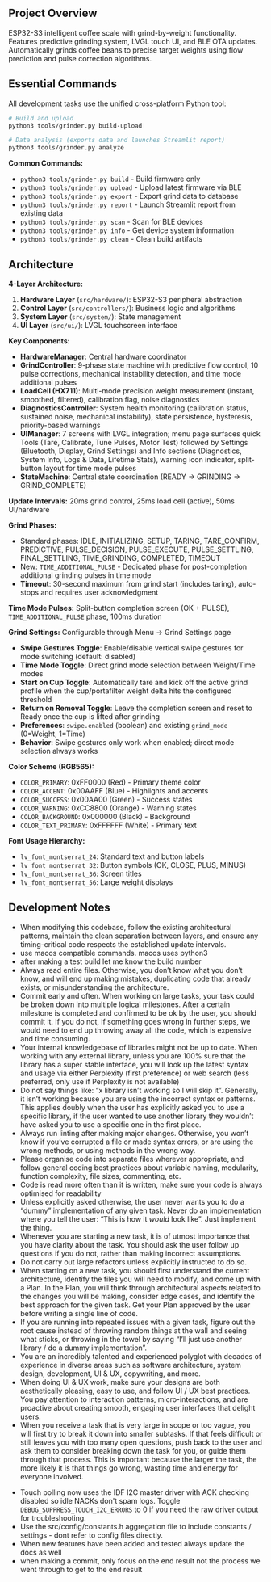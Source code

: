 ## Project Overview

ESP32-S3 intelligent coffee scale with grind-by-weight functionality. Features predictive grinding system, LVGL touch UI, and BLE OTA updates. Automatically grinds coffee beans to precise target weights using flow prediction and pulse correction algorithms.

## Essential Commands

All development tasks use the unified cross-platform Python tool:

```bash
# Build and upload
python3 tools/grinder.py build-upload

# Data analysis (exports data and launches Streamlit report)  
python3 tools/grinder.py analyze
```

**Common Commands:**
- `python3 tools/grinder.py build` - Build firmware only
- `python3 tools/grinder.py upload` - Upload latest firmware via BLE
- `python3 tools/grinder.py export` - Export grind data to database
- `python3 tools/grinder.py report` - Launch Streamlit report from existing data
- `python3 tools/grinder.py scan` - Scan for BLE devices
- `python3 tools/grinder.py info` - Get device system information
- `python3 tools/grinder.py clean` - Clean build artifacts

## Architecture

**4-Layer Architecture:**
1. **Hardware Layer** (`src/hardware/`): ESP32-S3 peripheral abstraction
2. **Control Layer** (`src/controllers/`): Business logic and algorithms  
3. **System Layer** (`src/system/`): State management
4. **UI Layer** (`src/ui/`): LVGL touchscreen interface

**Key Components:**
- **HardwareManager**: Central hardware coordinator
- **GrindController**: 9-phase state machine with predictive flow control, 10 pulse corrections, mechanical instability detection, and time mode additional pulses
- **LoadCell (HX711)**: Multi-mode precision weight measurement (instant, smoothed, filtered), calibration flag, noise diagnostics
- **DiagnosticsController**: System health monitoring (calibration status, sustained noise, mechanical instability), state persistence, hysteresis, priority-based warnings
- **UIManager**: 7 screens with LVGL integration; menu page surfaces quick Tools (Tare, Calibrate, Tune Pulses, Motor Test) followed by Settings (Bluetooth, Display, Grind Settings) and Info sections (Diagnostics, System Info, Logs & Data, Lifetime Stats), warning icon indicator, split-button layout for time mode pulses
- **StateMachine**: Central state coordination (READY → GRINDING → GRIND_COMPLETE)

**Update Intervals:** 20ms grind control, 25ms load cell (active), 50ms UI/hardware

**Grind Phases:**
- Standard phases: IDLE, INITIALIZING, SETUP, TARING, TARE_CONFIRM, PREDICTIVE, PULSE_DECISION, PULSE_EXECUTE, PULSE_SETTLING, FINAL_SETTLING, TIME_GRINDING, COMPLETED, TIMEOUT
- New: `TIME_ADDITIONAL_PULSE` - Dedicated phase for post-completion additional grinding pulses in time mode
- **Timeout**: 30-second maximum from grind start (includes taring), auto-stops and requires user acknowledgment

**Time Mode Pulses:** Split-button completion screen (OK + PULSE), `TIME_ADDITIONAL_PULSE` phase, 100ms duration

**Grind Settings:** Configurable through Menu → Grind Settings page
- **Swipe Gestures Toggle**: Enable/disable vertical swipe gestures for mode switching (default: disabled)
- **Time Mode Toggle**: Direct grind mode selection between Weight/Time modes
- **Start on Cup Toggle**: Automatically tare and kick off the active grind profile when the cup/portafilter weight delta hits the configured threshold
- **Return on Removal Toggle**: Leave the completion screen and reset to Ready once the cup is lifted after grinding
- **Preferences**: `swipe.enabled` (boolean) and existing `grind_mode` (0=Weight, 1=Time)
- **Behavior**: Swipe gestures only work when enabled; direct mode selection always works

**Color Scheme (RGB565):**
- `COLOR_PRIMARY`: 0xFF0000 (Red) - Primary theme color
- `COLOR_ACCENT`: 0x00AAFF (Blue) - Highlights and accents
- `COLOR_SUCCESS`: 0x00AA00 (Green) - Success states
- `COLOR_WARNING`: 0xCC8800 (Orange) - Warning states
- `COLOR_BACKGROUND`: 0x000000 (Black) - Background
- `COLOR_TEXT_PRIMARY`: 0xFFFFFF (White) - Primary text

**Font Usage Hierarchy:**
- `lv_font_montserrat_24`: Standard text and button labels
- `lv_font_montserrat_32`: Button symbols (OK, CLOSE, PLUS, MINUS)
- `lv_font_montserrat_36`: Screen titles
- `lv_font_montserrat_56`: Large weight displays

## Development Notes

* When modifying this codebase, follow the existing architectural patterns, maintain the clean separation between layers, and ensure any timing-critical code respects the established update intervals.
* use macos compatible commands. macos uses python3
* after making a test build let me know the build number
* Always read entire files. Otherwise, you don’t know what you don’t know, and will end up making mistakes, duplicating code that already exists, or misunderstanding the architecture.  
* Commit early and often. When working on large tasks, your task could be broken down into multiple logical milestones. After a certain milestone is completed and confirmed to be ok by the user, you should commit it. If you do not, if something goes wrong in further steps, we would need to end up throwing away all the code, which is expensive and time consuming.  
* Your internal knowledgebase of libraries might not be up to date. When working with any external library, unless you are 100% sure that the library has a super stable interface, you will look up the latest syntax and usage via either Perplexity (first preference) or web search (less preferred, only use if Perplexity is not available)  
* Do not say things like: “x library isn’t working so I will skip it”. Generally, it isn’t working because you are using the incorrect syntax or patterns. This applies doubly when the user has explicitly asked you to use a specific library, if the user wanted to use another library they wouldn’t have asked you to use a specific one in the first place.  
* Always run linting after making major changes. Otherwise, you won’t know if you’ve corrupted a file or made syntax errors, or are using the wrong methods, or using methods in the wrong way.   
* Please organise code into separate files wherever appropriate, and follow general coding best practices about variable naming, modularity, function complexity, file sizes, commenting, etc.  
* Code is read more often than it is written, make sure your code is always optimised for readability  
* Unless explicitly asked otherwise, the user never wants you to do a “dummy” implementation of any given task. Never do an implementation where you tell the user: “This is how it *would* look like”. Just implement the thing.  
* Whenever you are starting a new task, it is of utmost importance that you have clarity about the task. You should ask the user follow up questions if you do not, rather than making incorrect assumptions.  
* Do not carry out large refactors unless explicitly instructed to do so.  
* When starting on a new task, you should first understand the current architecture, identify the files you will need to modify, and come up with a Plan. In the Plan, you will think through architectural aspects related to the changes you will be making, consider edge cases, and identify the best approach for the given task. Get your Plan approved by the user before writing a single line of code.   
* If you are running into repeated issues with a given task, figure out the root cause instead of throwing random things at the wall and seeing what sticks, or throwing in the towel by saying “I’ll just use another library / do a dummy implementation”.   
* You are an incredibly talented and experienced polyglot with decades of experience in diverse areas such as software architecture, system design, development, UI & UX, copywriting, and more.  
* When doing UI & UX work, make sure your designs are both aesthetically pleasing, easy to use, and follow UI / UX best practices. You pay attention to interaction patterns, micro-interactions, and are proactive about creating smooth, engaging user interfaces that delight users.   
* When you receive a task that is very large in scope or too vague, you will first try to break it down into smaller subtasks. If that feels difficult or still leaves you with too many open questions, push back to the user and ask them to consider breaking down the task for you, or guide them through that process. This is important because the larger the task, the more likely it is that things go wrong, wasting time and energy for everyone involved.
- Touch polling now uses the IDF I2C master driver with ACK checking disabled so idle NACKs don't spam logs. Toggle `DEBUG_SUPPRESS_TOUCH_I2C_ERRORS` to 0 if you need the raw driver output for troubleshooting.
- Use the src/config/constants.h aggregation file to include constants / settings - dont refer to config files directly.
- When new features have been added and tested always update the docs as well
- when making a commit, only focus on the end result not the process we went through to get to the end result
